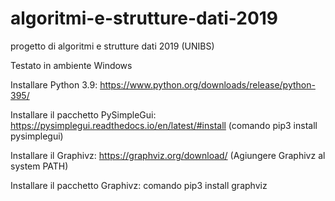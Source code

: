 # algoritmi-e-strutture-dati-2019
progetto di algoritmi e strutture dati 2019 (UNIBS)

Testato in ambiente Windows

Installare Python 3.9: https://www.python.org/downloads/release/python-395/

Installare il pacchetto PySimpleGui: https://pysimplegui.readthedocs.io/en/latest/#install (comando pip3 install pysimplegui)

Installare il  Graphivz: https://graphviz.org/download/ (Agiungere Graphivz al system PATH)

Installare il pacchetto Graphivz: comando pip3 install graphviz
 
